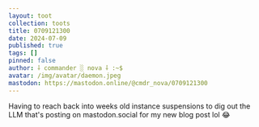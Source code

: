 ```yaml
---
layout: toot
collection: toots
title: 0709121300
date: 2024-07-09
published: true
tags: []
pinned: false
author: ⸸ commander ░ nova ⸸ :~$
avatar: /img/avatar/daemon.jpeg
mastodon: https://mastodon.online/@cmdr_nova/0709121300
---
```


Having to reach back into weeks old instance suspensions to dig out the LLM that's posting on mastodon.social for my new blog post lol 😂
